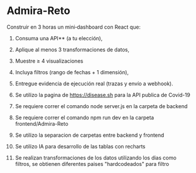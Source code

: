 # Admira-Reto
Construir en 3 horas un mini‑dashboard con React que:
1. Consuma una API** (a tu elección),
2. Aplique al menos 3 transformaciones de datos,
3. Muestre ≥ 4 visualizaciones
4. Incluya filtros (rango de fechas + 1 dimensión),
5. Entregue evidencia de ejecución real (trazas y envío a webhook).

6. Se utilizo la pagina de https://disease.sh para la API publica de Covid-19
7. Se requiere correr el comando node server.js en la carpeta de backend
8. Se requiere correr el comando npm run dev en la carpeta frontend/Admira-Reto
9. Se utilizo la separacion de carpetas entre backend y frontend
10. Se utilizo IA para desarrollo de las tablas con recharts
11. Se realizan transformaciones de los datos utilizando los dias como filtros, se obtienen diferentes paises "hardcodeados" para filtro
